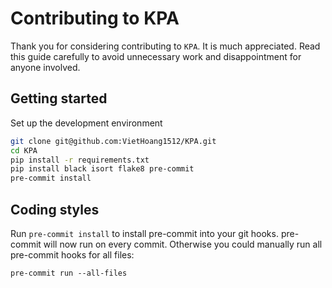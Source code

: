 # Contributing to KPA

Thank you for considering contributing to `KPA`. It is much appreciated. Read this guide carefully to avoid unnecessary work and disappointment for anyone involved.

## Getting started

Set up the development environment

```sh
git clone git@github.com:VietHoang1512/KPA.git
cd KPA
pip install -r requirements.txt
pip install black isort flake8 pre-commit
pre-commit install
```

## Coding styles

Run `pre-commit install` to install pre-commit into your git hooks. pre-commit will now run on every commit. Otherwise you could manually run all pre-commit hooks for all files:
``` 
pre-commit run --all-files 
```